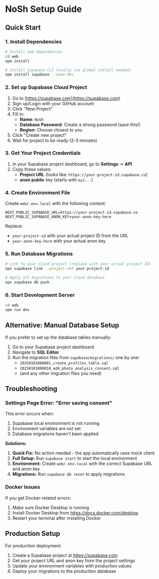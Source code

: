 # NoSh Setup Guide

## Quick Start

### 1. Install Dependencies

```bash
# Install web dependencies
cd web
npm install

# Install Supabase CLI locally (no global install needed)
npm install supabase --save-dev
```

### 2. Set up Supabase Cloud Project

1. Go to [https://supabase.com](https://supabase.com)
2. Sign up/Login with your GitHub account
3. Click "New Project"
4. Fill in:
   - **Name**: `NoSh`
   - **Database Password**: Create a strong password (save this!)
   - **Region**: Choose closest to you
5. Click "Create new project"
6. Wait for project to be ready (2-3 minutes)

### 3. Get Your Project Credentials

1. In your Supabase project dashboard, go to **Settings** → **API**
2. Copy these values:
   - **Project URL** (looks like: `https://your-project-id.supabase.co`)
   - **anon public** key (starts with `eyJ...`)

### 4. Create Environment File

Create `web/.env.local` with the following content:

```env
NEXT_PUBLIC_SUPABASE_URL=https://your-project-id.supabase.co
NEXT_PUBLIC_SUPABASE_ANON_KEY=your-anon-key-here
```

Replace:
- `your-project-id` with your actual project ID from the URL
- `your-anon-key-here` with your actual anon key

### 5. Run Database Migrations

```bash
# Link to your cloud project (replace with your actual project ID)
npx supabase link --project-ref your-project-id

# Apply all migrations to your cloud database
npx supabase db push
```

### 6. Start Development Server

```bash
cd web
npm run dev
```

## Alternative: Manual Database Setup

If you prefer to set up the database tables manually:

1. Go to your Supabase project dashboard
2. Navigate to **SQL Editor**
3. Run the migration files from `supabase/migrations/` one by one:
   - `20250101000001_create_profiles_table.sql`
   - `20250101000010_add_photo_analysis_consent.sql`
   - (and any other migration files you need)

## Troubleshooting

### Settings Page Error: "Error saving consent"

This error occurs when:
1. Supabase local environment is not running
2. Environment variables are not set
3. Database migrations haven't been applied

**Solutions:**
1. **Quick Fix:** No action needed - the app automatically uses mock client
2. **Full Setup:** Run `supabase start` to start the local environment
3. **Environment:** Create `web/.env.local` with the correct Supabase URL and anon key
4. **Migrations:** Run `supabase db reset` to apply migrations

### Docker Issues

If you get Docker-related errors:
1. Make sure Docker Desktop is running
2. Install Docker Desktop from https://docs.docker.com/desktop
3. Restart your terminal after installing Docker

## Production Setup

For production deployment:
1. Create a Supabase project at https://supabase.com
2. Get your project URL and anon key from the project settings
3. Update your environment variables with production values
4. Deploy your migrations to the production database
